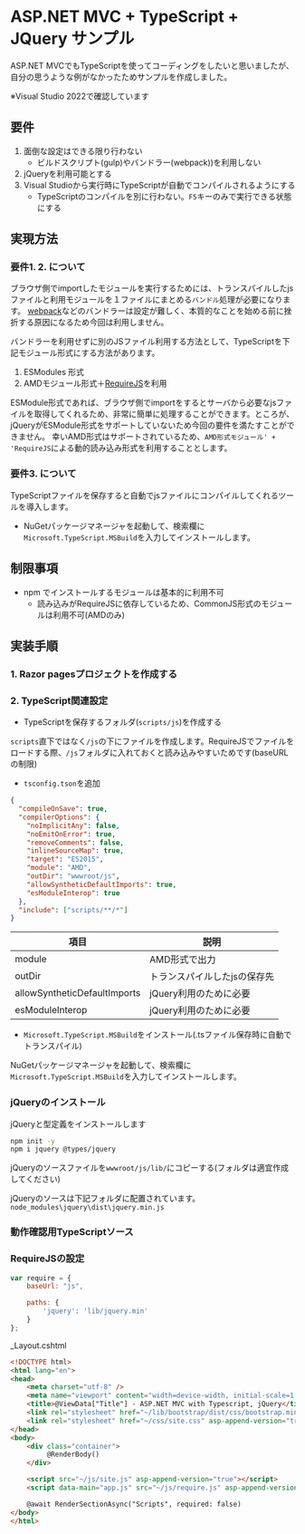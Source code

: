 # ASP.NET MVC + TypeScript + JQuery サンプル

ASP.NET MVCでもTypeScriptを使ってコーディングをしたいと思いましたが、自分の思うような例がなかったためサンプルを作成しました。

※Visual Studio 2022で確認しています

## 要件

1. 面倒な設定はできる限り行わない
    * ビルドスクリプト(gulp)やバンドラー(webpack))を利用しない
1. jQueryを利用可能とする
1. Visual Studioから実行時にTypeScriptが自動でコンパイルされるようにする
    * TypeScriptのコンパイルを別に行わない。`F5`キーのみで実行できる状態にする



## 実現方法

### 要件1. 2. について

ブラウザ側でimportしたモジュールを実行するためには、トランスパイルしたjsファイルと利用モジュールを１ファイルにまとめる`バンドル`処理が必要になります。
[webpack](https://webpack.js.org/)などのバンドラーは設定が難しく、本質的なことを始める前に挫折する原因になるため今回は利用しません。

バンドラーを利用せずに別のJSファイル利用する方法として、TypeScriptを下記モジュール形式にする方法があります。
1. ESModules 形式
1. AMDモジュール形式＋[RequireJS](https://requirejs.org/)を利用

ESModule形式であれば、ブラウザ側でimportをするとサーバから必要なjsファイルを取得してくれるため、非常に簡単に処理することができます。ところが、jQueryがESModule形式をサポートしていないため今回の要件を満たすことができません。
幸いAMD形式はサポートされているため、`AMD形式モジュール' + 'RequireJS`による動的読み込み形式を利用することとします。

### 要件3. について

TypeScriptファイルを保存すると自動でjsファイルにコンパイルしてくれるツールを導入します。

* NuGetパッケージマネージャを起動して、検索欄に`Microsoft.TypeScript.MSBuild`を入力してインストールします。


## 制限事項

* npm でインストールするモジュールは基本的に利用不可
  * 読み込みがRequireJSに依存しているため、CommonJS形式のモジュールは利用不可(AMDのみ)


## 実装手順

### 1. Razor pagesプロジェクトを作成する

### 2. TypeScript関連設定

* TypeScriptを保存するフォルダ(`scripts/js`)を作成する

`scripts`直下ではなく`/js`の下にファイルを作成します。RequireJSでファイルをロードする際、`/js`フォルダに入れておくと読み込みやすいためです(baseURLの制限)

* `tsconfig.tson`を追加

```json
{
  "compileOnSave": true,
  "compilerOptions": {
    "noImplicitAny": false,
    "noEmitOnError": true,
    "removeComments": false,
    "inlineSourceMap": true,
    "target": "ES2015",
    "module": "AMD",
    "outDir": "wwwroot/js",
    "allowSyntheticDefaultImports": true,
    "esModuleInterop": true
  },
  "include": ["scripts/**/*"]
}
```

|  項目  |  説明  |
| ---- | ---- |
|  module  |  AMD形式で出力  |
|  outDir  |  トランスパイルしたjsの保存先  |
|  allowSyntheticDefaultImports  |  jQuery利用のために必要  |
|  esModuleInterop  |  jQuery利用のために必要  |


* `Microsoft.TypeScript.MSBuild`をインストール(.tsファイル保存時に自動でトランスパイル)

NuGetパッケージマネージャを起動して、検索欄に`Microsoft.TypeScript.MSBuild`を入力してインストールします。


### jQueryのインストール

jQueryと型定義をインストールします

```bash
npm init -y
npm i jquery @types/jquery
```

jQueryのソースファイルを`wwwroot/js/lib/`にコピーする(フォルダは適宜作成してください)

jQueryのソースは下記フォルダに配置されています。
`node_modules\jquery\dist\jquery.min.js`

### 動作確認用TypeScriptソース

### RequireJSの設定

```javascript
var require = {
    baseUrl: "js",

    paths: {
        'jquery': 'lib/jquery.min'
    }
};
```

_Layout.cshtml

```html
<!DOCTYPE html>
<html lang="en">
<head>
    <meta charset="utf-8" />
    <meta name="viewport" content="width=device-width, initial-scale=1.0" />
    <title>@ViewData["Title"] - ASP.NET MVC with Typescript, jQuery</title>
    <link rel="stylesheet" href="~/lib/bootstrap/dist/css/bootstrap.min.css" />
    <link rel="stylesheet" href="~/css/site.css" asp-append-version="true" />
</head>
<body>
    <div class="container">
         @RenderBody()
    </div>

    <script src="~/js/site.js" asp-append-version="true"></script>
    <script data-main="app.js" src="~/js/require.js" asp-append-version="true"></script>

    @await RenderSectionAsync("Scripts", required: false)
</body>
</html>
```
